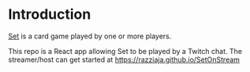# Introduction

[Set](https://en.wikipedia.org/wiki/Set_(card_game)) is a card game played by one or more players.

This repo is a React app allowing Set to be played by a Twitch chat. The streamer/host can get started at https://razziaja.github.io/SetOnStream